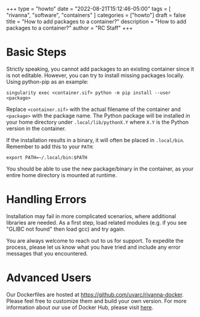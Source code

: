 +++
type = "howto"
date = "2022-08-21T15:12:46-05:00" 
tags = [ "rivanna", "software", "containers" ] 
categories = ["howto"]
draft = false 
title = "How to add packages to a container?"
description = "How to add packages to a container?"
author = "RC Staff"
+++

# Basic Steps

Strictly speaking, you cannot add packages to an existing container since it is not editable. However, you can try to install missing packages locally. Using python-pip as an example:

```
singularity exec <container.sif> python -m pip install --user <package>
```

Replace `<container.sif>` with the actual filename of the container and `<package>` with the package name. The Python package will be installed in your home directory under `.local/lib/pythonX.Y` where `X.Y` is the Python version in the container.

If the installation results in a binary, it will often be placed in `.local/bin`. Remember to add this to your `PATH`:

```
export PATH=~/.local/bin:$PATH
```

You should be able to use the new package/binary in the container, as your entire home directory is mounted at runtime.

# Handling Errors

Installation may fail in more complicated scenarios, where additional libraries are needed. As a first step, load related modules (e.g. if you see "GLIBC not found" then load gcc) and try again.

You are always welcome to reach out to us for support. To expedite the process, please let us know what you have tried and include any error messages that you encountered.

# Advanced Users

Our Dockerfiles are hosted at https://github.com/uvarc/rivanna-docker. Please feel free to customize them and build your own version. For more information about our use of Docker Hub, please visit [here](/userinfo/rivanna/software/containers/#container-registries-for-uva-research-computing).

